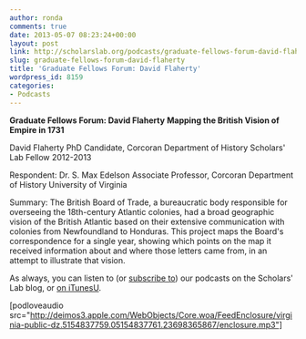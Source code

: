 ```yaml
---
author: ronda
comments: true
date: 2013-05-07 08:23:24+00:00
layout: post
link: http://scholarslab.org/podcasts/graduate-fellows-forum-david-flaherty/
slug: graduate-fellows-forum-david-flaherty
title: 'Graduate Fellows Forum: David Flaherty'
wordpress_id: 8159
categories:
- Podcasts
---
```


**Graduate Fellows Forum: David Flaherty**
**Mapping the British Vision of Empire in 1731**

David Flaherty
PhD Candidate, Corcoran Department of History
Scholars' Lab Fellow 2012-2013

Respondent:
Dr. S. Max Edelson
Associate Professor, Corcoran Department of History
University of Virginia

Summary:
The British Board of Trade, a bureaucratic body responsible for overseeing the 18th-century Atlantic colonies, had a broad geographic vision of the British Atlantic based on their extensive communication with colonies from Newfoundland to Honduras.  This project maps the Board's correspondence for a single year, showing which points on the map it received information about and where those letters came from, in an attempt to illustrate that vision.



As always, you can listen to (or [subscribe to](http://www.scholarslab.org/category/podcasts/)) our podcasts on the Scholars' Lab blog, or [on iTunesU](http://itunes.apple.com/us/itunes-u/scholars-lab-speaker-series/id401906619).

[podloveaudio src="http://deimos3.apple.com/WebObjects/Core.woa/FeedEnclosure/virginia-public-dz.5154837759.05154837761.23698365867/enclosure.mp3"]
